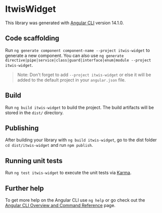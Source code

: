# ItwisWidget

This library was generated with [Angular CLI](https://github.com/angular/angular-cli) version 14.1.0.

## Code scaffolding

Run `ng generate component component-name --project itwis-widget` to generate a new component. You can also use `ng generate directive|pipe|service|class|guard|interface|enum|module --project itwis-widget`.
> Note: Don't forget to add `--project itwis-widget` or else it will be added to the default project in your `angular.json` file. 

## Build

Run `ng build itwis-widget` to build the project. The build artifacts will be stored in the `dist/` directory.

## Publishing

After building your library with `ng build itwis-widget`, go to the dist folder `cd dist/itwis-widget` and run `npm publish`.

## Running unit tests

Run `ng test itwis-widget` to execute the unit tests via [Karma](https://karma-runner.github.io).

## Further help

To get more help on the Angular CLI use `ng help` or go check out the [Angular CLI Overview and Command Reference](https://angular.io/cli) page.

